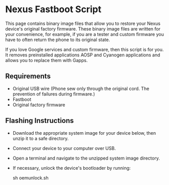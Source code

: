 # Nexus Fastboot Script
This page contains binary image files that allow you to restore your Nexus device's original factory firmware. These binary image files are written for your convenience, for example, if you are a tester and custom firmware you have to often return the phone to its original state.

If you love Google services and custom firmware, then this script is for you. It removes preinstalled applications AOSP and Cyanogen applications and allows you to replace them with Gapps.

## Requirements
 - Original USB wire (Phone sew only through the original cord. The prevention of failures during firmware.)
 - Fastboot
 - Original factory firmware

## Flashing Instructions
 - Download the appropriate system image for your device below, then unzip it to a safe directory.
 - Connect your device to your computer over USB.
 - Open a terminal and navigate to the unzipped system image directory.
 - If necessary, unlock the device's bootloader by running:


     sh oemunlock.sh

